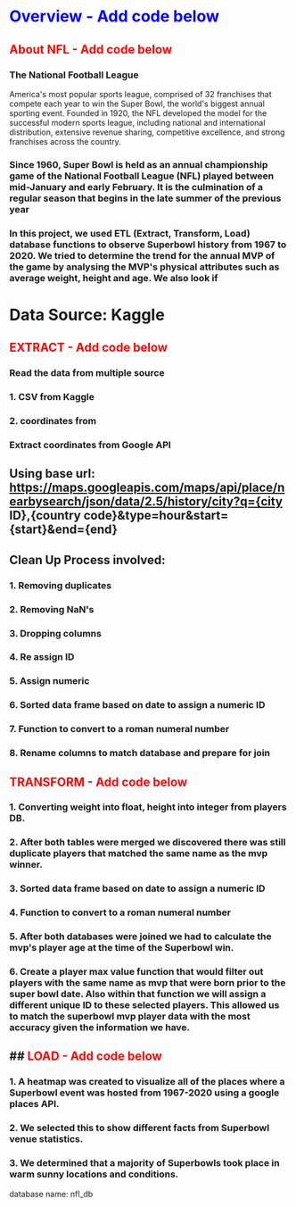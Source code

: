 # <font color='blue'>Overview - Add code below</font>
## <font color='red'>About NFL - Add code below</font>
### The National Football League
America's most popular sports league, comprised of 32 franchises that compete each year to win the Super Bowl, the world's biggest annual sporting event. Founded in 1920, the NFL developed the model for the successful modern sports league, including national and international distribution, extensive revenue sharing, competitive excellence, and strong franchises across the country.
### Since 1960, Super Bowl is held as an annual championship game of the National Football League (NFL) played between mid-January and early February. It is the culmination of a regular season that begins in the late summer of the previous year
### In this project, we used ETL (Extract, Transform, Load) database functions to observe Superbowl history from 1967 to 2020. We tried to determine the trend for the annual MVP of the game by analysing  the MVP's physical attributes such as average weight, height and age. We also look if
# Data Source: Kaggle
## <font color='red'>EXTRACT - Add code below</font>
### Read the data from multiple source
### 1. CSV from Kaggle
### 2. coordinates from
### Extract coordinates from Google API
## Using base url: https://maps.googleapis.com/maps/api/place/nearbysearch/json/data/2.5/history/city?q={city ID},{country code}&type=hour&start={start}&end={end}
## Clean Up Process  involved:
### 1. Removing duplicates
### 2. Removing NaN's
### 3. Dropping columns
### 4. Re assign ID
### 5. Assign numeric
### 6. Sorted data frame based on date to assign a numeric ID
### 7. Function to convert to a roman numeral number
### 8. Rename columns to match database and prepare for join
## <font color='red'>TRANSFORM - Add code below</font>
### 1. Converting weight into float, height into integer from players DB.
### 2. After both tables were merged we discovered there was still duplicate players that matched the same name as the mvp winner.
### 3. Sorted data frame based on date to assign a numeric ID
### 4. Function to convert to a roman numeral number
### 5. After both databases were joined we had to calculate the mvp's player age at the time of the Superbowl win.
### 6. Create a player max value function that would filter out players with the same name as mvp that were born prior to the super bowl date. Also within that function we will assign a different unique ID to these selected players. This allowed us to match the superbowl mvp player data with the most accuracy given the information we have.
## ## <font color='red'>LOAD - Add code below</font>
### 1. A heatmap was created to visualize all of the places where a Superbowl event was hosted from 1967-2020 using a google places API.
### 2. We selected this to show different facts from Superbowl venue statistics.
### 3. We determined that a majority of Superbowls took place in warm sunny locations and conditions.
database name: nfl_db



